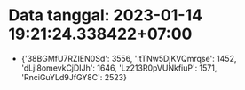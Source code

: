 # Data tanggal: 2023-01-14 19:21:24.338422+07:00

* {'38BGMfU7RZIEN0Sd': 3556, 'ItTNw5DjKVQmrqse': 1452, 'dLjl8omevkCjDIJh': 1646, 'Lz213R0pVUNkfiuP': 1571, 'RnciGuYLd9JfGY8C': 2523}
